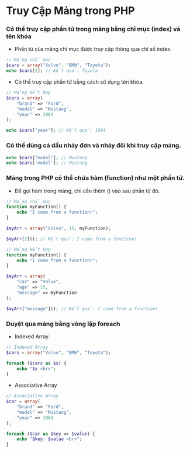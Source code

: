 # Truy Cập Mảng trong PHP
### Có thể truy cập phần tử trong mảng bằng chỉ mục (index) và tên khóa
- Phần tử của mảng chỉ mục được truy cập thông qua chỉ số index.
```php
// Mảng chỉ mục
$cars = array("Volvo", "BMW", "Toyota");
echo $cars[2]; // Kết quả: Toyota
```

- Có thể truy cập phần tử bằng cách sử dụng tên khóa.
```php
// Mảng kết hợp
$cars = array(
    "brand" => "Ford",
    "model" => "Mustang",
    "year" => 1964
);

echo $cars["year"]; // Kết quả: 1964
```

### Có thể dùng cả dấu nháy đơn và nháy đôi khi truy cập mảng.
```php
echo $cars["model"]; // Mustang
echo $cars['model']; // Mustang
```

### Mảng trong PHP có thể chứa hàm (function) như một phần tử.
- Để gọi hàm trong mảng, chỉ cần thêm () vào sau phần tử đó.
```php
// Mảng chỉ mục
function myFunction() {
    echo "I come from a function!";
}

$myArr = array("Volvo", 15, myFunction);

$myArr[2](); // Kết quả: I come from a function!

// Mảng kết hợp
function myFunction() {
    echo "I come from a function!";
}

$myArr = array(
    "car" => "Volvo",
    "age" => 15,
    "message" => myFunction
);

$myArr["message"](); // Kết quả: I come from a function!
```
### Duyệt qua mảng bằng vòng lặp foreach
- Indexed Array
```php
// Indexed Array
$cars = array("Volvo", "BMW", "Toyota");

foreach ($cars as $x) {
    echo "$x <br>";
}
```

- Associative Array
```php
// Associative Array
$car = array(
    "brand" => "Ford",
    "model" => "Mustang",
    "year" => 1964
);

foreach ($car as $key => $value) {
    echo "$key: $value <br>";
}
```
